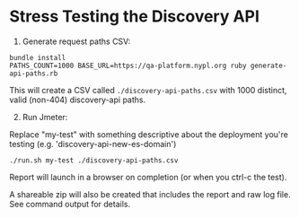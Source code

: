 # Stress Testing the Discovery API

1. Generate request paths CSV:

```
bundle install
PATHS_COUNT=1000 BASE_URL=https://qa-platform.nypl.org ruby generate-api-paths.rb
```

This will create a CSV called `./discovery-api-paths.csv` with 1000 distinct, valid (non-404) discovery-api paths.

2. Run Jmeter:

Replace "my-test" with something descriptive about the deployment you're testing (e.g. 'discovery-api-new-es-domain')

`./run.sh my-test ./discovery-api-paths.csv`

Report will launch in a browser on completion (or when you ctrl-c the test).

A shareable zip will also be created that includes the report and raw log file. See command output for details.
